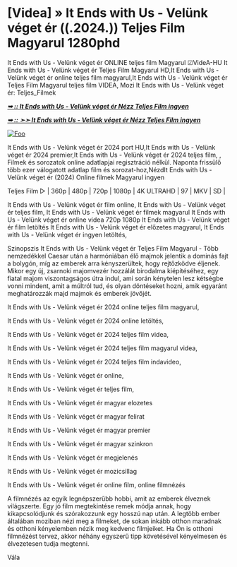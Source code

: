 # [Videa] » It Ends with Us - Velünk véget ér ((.2024.)) Teljes Film Magyarul 1280phd

It Ends with Us - Velünk véget ér ONLINE teljes film Magyarul ☑VideA-HU It Ends with Us - Velünk véget ér Teljes Film Magyarul HD,It Ends with Us - Velünk véget ér online teljes film magyarul,It Ends with Us - Velünk véget ér Teljes Film Magyarul teljes film VIDEA, Mozi It Ends with Us - Velünk véget ér: Teljes_Filmek

<b><i> <a href="http://dmov.fun/hu/movie/1079091/it-ends-with-us-gitmaxx" rel="nofollow">➥ :: It Ends with Us - Velünk véget ér Nézz Teljes Film ingyen</a></b></i>

<b><i> <a href="http://dmov.fun/hu/movie/1079091/it-ends-with-us-gitmaxx" rel="nofollow">➥ :: ➣➣ It Ends with Us - Velünk véget ér Nézz Teljes Film ingyen</a></b></i>

<a href="http://dmov.fun/hu/movie/1079091/it-ends-with-us-gitmaxx" rel="nofollow"><img src="https://camo.githubusercontent.com/917e6ed5c302499242165dcc02bdbce85c075fd21b35918eb9c0b771855261b8/68747470733a2f2f7374617469632e7769787374617469632e636f6d2f6d656469612f6232343966395f61646163386637306662336634356238383639313639366337376465313866337e6d76322e676966" alt="Foo" style="max-width: 100%;"></a>

It Ends with Us - Velünk véget ér 2024 port HU,It Ends with Us - Velünk véget ér 2024 premier,It Ends with Us - Velünk véget ér 2024 teljes film, , Filmek és sorozatok online adatlapjai regisztráció nélkül. Naponta frissülő több ezer válogatott adatlap film és sorozat-hoz,NézdIt Ends with Us - Velünk véget ér (2024) Online filmek Magyarul ingyen

Teljes Film ▷ | 360p | 480p | 720p | 1080p | 4K ULTRAHD | 97 | MKV | SD |

It Ends with Us - Velünk véget ér film online, It Ends with Us - Velünk véget ér teljes film, It Ends with Us - Velünk véget ér filmek magyarul It Ends with Us - Velünk véget ér online videa 720p 1080p It Ends with Us - Velünk véget ér film letöltés It Ends with Us - Velünk véget ér előzetes magyarul, It Ends with Us - Velünk véget ér ingyen letöltés,

Szinopszis It Ends with Us - Velünk véget ér Teljes Film Magyarul - Több nemzedékkel Caesar után a harmóniában élő majmok jelentik a dominás fajt a bolygón, míg az emberek arra kényszerültek, hogy rejtőzködve éljenek. Mikor egy új, zsarnoki majomvezér hozzálát birodalma kiépítéséhez, egy fiatal majom viszontagságos útra indul, ami során kénytelen lesz kétségbe vonni mindent, amit a múltról tud, és olyan döntéseket hozni, amik egyaránt meghatározzák majd majmok és emberek jövőjét.

It Ends with Us - Velünk véget ér 2024 online teljes film magyarul,

It Ends with Us - Velünk véget ér 2024 online letöltés,

It Ends with Us - Velünk véget ér 2024 teljes film videa,

It Ends with Us - Velünk véget ér 2024 teljes film magyarul videa,

It Ends with Us - Velünk véget ér 2024 teljes film indavideo,

It Ends with Us - Velünk véget ér online,

It Ends with Us - Velünk véget ér teljes film,

It Ends with Us - Velünk véget ér magyar elozetes

It Ends with Us - Velünk véget ér magyar felirat

It Ends with Us - Velünk véget ér magyar premier

It Ends with Us - Velünk véget ér magyar szinkron

It Ends with Us - Velünk véget ér megjelenés

It Ends with Us - Velünk véget ér mozicsillag

It Ends with Us - Velünk véget ér online film, online filmnézés

A filmnézés az egyik legnépszerűbb hobbi, amit az emberek élveznek világszerte. Egy jó film megtekintése remek módja annak, hogy kikapcsolódjunk és szórakozzunk egy hosszú nap után. A legtöbb ember általában moziban nézi meg a filmeket, de sokan inkább otthon maradnak és otthoni kényelemben nézik meg kedvenc filmjeiket. Ha Ön is otthoni filmnézést tervez, akkor néhány egyszerű tipp követésével kényelmesen és élvezetesen tudja megtenni.

Vála

